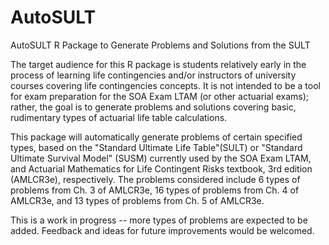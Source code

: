 # AutoSULT
AutoSULT R Package to Generate Problems and Solutions from the SULT

The target audience for this R package is students relatively early in the process of learning life contingencies and/or instructors of university courses covering life contingencies concepts.  It is not intended to be a tool for exam preparation for the SOA Exam LTAM (or other actuarial exams); rather, the goal is to generate problems and solutions covering basic, rudimentary types of actuarial life table calculations.

This package will automatically generate problems of certain specified types, based on the "Standard Ultimate Life Table"(SULT) or "Standard Ultimate Survival Model" (SUSM) currently used by the SOA Exam LTAM, and Actuarial Mathematics for Life Contingent Risks textbook, 3rd edition (AMLCR3e), respectively. The problems considered include 6 types of problems from Ch. 3 of AMLCR3e, 16 types of problems from Ch. 4 of AMLCR3e, and 13 types of problems from Ch. 5 of AMLCR3e.

This is a work in progress -- more types of problems are expected to be added.  Feedback and ideas for future improvements would be welcomed.
